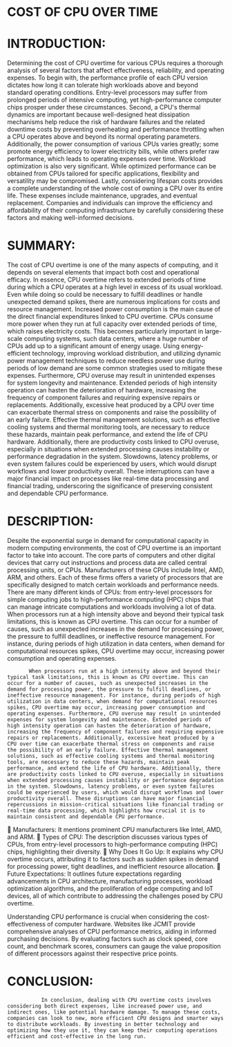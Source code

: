 # COST OF CPU OVER TIME

# INTRODUCTION:
Determining the cost of CPU overtime for various CPUs requires a thorough analysis of several factors that affect effectiveness, reliability, and operating expenses. To begin with, the performance profile of each CPU version dictates how long it can tolerate high workloads above and beyond standard operating conditions. Entry-level processors may suffer from prolonged periods of intensive computing, yet high-performance computer chips prosper under these circumstances. Second, a CPU's thermal dynamics are important because well-designed heat dissipation mechanisms help reduce the risk of hardware failures and the related downtime costs by preventing overheating and performance throttling when a CPU operates above and beyond its normal operating parameters. Additionally, the power consumption of various CPUs varies greatly; some promote energy efficiency to lower electricity bills, while others prefer raw performance, which leads to operating expenses over time. Workload optimization is also very significant. While optimized performance can be obtained from CPUs tailored for specific applications, flexibility and versatility may be compromised. Lastly, considering lifespan costs provides a complete understanding of the whole cost of owning a CPU over its entire life. These expenses include maintenance, upgrades, and eventual replacement. Companies and individuals can improve the efficiency and affordability of their computing infrastructure by carefully considering these factors and making well-informed decisions.
# SUMMARY:
The cost of CPU overtime is one of the many aspects of computing, and it depends on several elements that impact both cost and operational efficacy. In essence, CPU overtime refers to extended periods of time during which a CPU operates at a high level in excess of its usual workload. Even while doing so could be necessary to fulfill deadlines or handle unexpected demand spikes, there are numerous implications for costs and resource management. Increased power consumption is the main cause of the direct financial expenditures linked to CPU overtime. CPUs consume more power when they run at full capacity over extended periods of time, which raises electricity costs. This becomes particularly important in large-scale computing systems, such data centers, where a huge number of CPUs add up to a significant amount of energy usage. Using energy-efficient technology, improving workload distribution, and utilizing dynamic power management techniques to reduce needless power use during periods of low demand are some common strategies used to mitigate these expenses.
Furthermore, CPU overuse may result in unintended expenses for system longevity and maintenance. Extended periods of high intensity operation can hasten the deterioration of hardware, increasing the frequency of component failures and requiring expensive repairs or replacements. Additionally, excessive heat produced by a CPU over time can exacerbate thermal stress on components and raise the possibility of an early failure. Effective thermal management solutions, such as effective cooling systems and thermal monitoring tools, are necessary to reduce these hazards, maintain peak performance, and extend the life of CPU hardware. Additionally, there are productivity costs linked to CPU overuse, especially in situations when extended processing causes instability or performance degradation in the system. Slowdowns, latency problems, or even system failures could be experienced by users, which would disrupt workflows and lower productivity overall. These interruptions can have a major financial impact on processes like real-time data processing and financial trading, underscoring the significance of preserving consistent and dependable CPU performance.
# DESCRIPTION:
 Despite the exponential surge in demand for computational capacity in modern computing environments, the cost of CPU overtime is an important factor to take into account. The core parts of computers and other digital devices that carry out instructions and process data are called central processing units, or CPUs. Manufacturers of these CPUs include Intel, AMD, ARM, and others. Each of these firms offers a variety of processors that are specifically designed to match certain workloads and performance needs. There are many different kinds of CPUs: from entry-level processors for simple computing jobs to high-performance computing (HPC) chips that can manage intricate computations and workloads involving a lot of data. When processors run at a high intensity above and beyond their typical task limitations, this is known as CPU overtime. This can occur for a number of causes, such as unexpected increases in the demand for processing power, the pressure to fulfill deadlines, or ineffective resource management. For instance, during periods of high utilization in data centers, when demand for computational resources spikes, CPU overtime may occur, increasing power consumption and operating expenses.

           When processors run at a high intensity above and beyond their typical task limitations, this is known as CPU overtime. This can occur for a number of causes, such as unexpected increases in the demand for processing power, the pressure to fulfill deadlines, or ineffective resource management. For instance, during periods of high utilization in data centers, when demand for computational resources spikes, CPU overtime may occur, increasing power consumption and operating expenses. Furthermore, CPU overuse may result in unintended expenses for system longevity and maintenance. Extended periods of high intensity operation can hasten the deterioration of hardware, increasing the frequency of component failures and requiring expensive repairs or replacements. Additionally, excessive heat produced by a CPU over time can exacerbate thermal stress on components and raise the possibility of an early failure. Effective thermal management solutions, such as effective cooling systems and thermal monitoring tools, are necessary to reduce these hazards, maintain peak performance, and extend the life of CPU hardware. Additionally, there are productivity costs linked to CPU overuse, especially in situations when extended processing causes instability or performance degradation in the system. Slowdowns, latency problems, or even system failures could be experienced by users, which would disrupt workflows and lower productivity overall. These disruptions can have major financial repercussions in mission-critical situations like financial trading or real-time data processing, which highlights how crucial it is to maintain consistent and dependable CPU performance. 

	Manufacturers: It mentions prominent CPU manufacturers like Intel, AMD, and ARM.
	Types of CPU: The description discusses various types of CPUs, from entry-level processors to high-performance computing (HPC) chips, highlighting their diversity.
	Why Does It Go Up: It explains why CPU overtime occurs, attributing it to factors such as sudden spikes in demand for processing power, tight deadlines, and inefficient resource allocation.
	Future Expectations: It outlines future expectations regarding advancements in CPU architecture, manufacturing processes, workload optimization algorithms, and the proliferation of edge computing and IoT devices, all of which contribute to addressing the challenges posed by CPU overtime.

Understanding CPU performance is crucial when considering the cost-effectiveness of computer hardware. Websites like JCMIT provide comprehensive analyses of CPU performance metrics, aiding in informed purchasing decisions. By evaluating factors such as clock speed, core count, and benchmark scores, consumers can gauge the value proposition of different processors against their respective price points.
# CONCLUSION:
               In conclusion, dealing with CPU overtime costs involves considering both direct expenses, like increased power use, and indirect ones, like potential hardware damage. To manage these costs, companies can look to new, more efficient CPU designs and smarter ways to distribute workloads. By investing in better technology and optimizing how they use it, they can keep their computing operations efficient and cost-effective in the long run.




